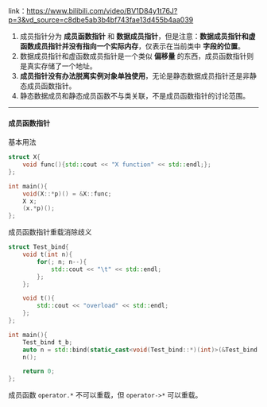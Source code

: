 
link：https://www.bilibili.com/video/BV1D84y1t76J?p=3&vd_source=c8dbe5ab3b4bf743fae13d455b4aa039

1. 成员指针分为 **成员函数指针** 和 **数据成员指针**，但是注意：**数据成员指针和虚函数成员指针并没有指向一个实际内存**，仅表示在当前类中 **字段的位置**。
2. 数据成员指针和虚函数成员指针是一个类似 **偏移量** 的东西，成员函数指针则是真实存储了一个地址。
3. **成员指针没有办法脱离实例对象单独使用**，无论是静态数据成员指针还是非静态成员函数指针。
4. 静态数据成员和静态成员函数不与类关联，不是成员函数指针的讨论范围。

---

#### 成员函数指针

基本用法
```cpp
struct X{
    void func(){std::cout << "X function" << std::endl;};
};

int main(){
    void(X::*p)() = &X::func;
    X x;
    (x.*p)();
};
```

成员函数指针重载消除歧义
```cpp
struct Test_bind{
    void t(int n){
        for(; n; n--){
            std::cout << "\t" << std::endl;
        };
    };

    void t(){
        std::cout << "overload" << std::endl;
    };
};

int main(){
    Test_bind t_b;
    auto n = std::bind(static_cast<void(Test_bind::*)(int)>(&Test_bind::t), &t_b, 3);
    n();

    return 0;
};
```

成员函数 `operator.*` 不可以重载，但 `operator->*` 可以重载。

```cpp

```